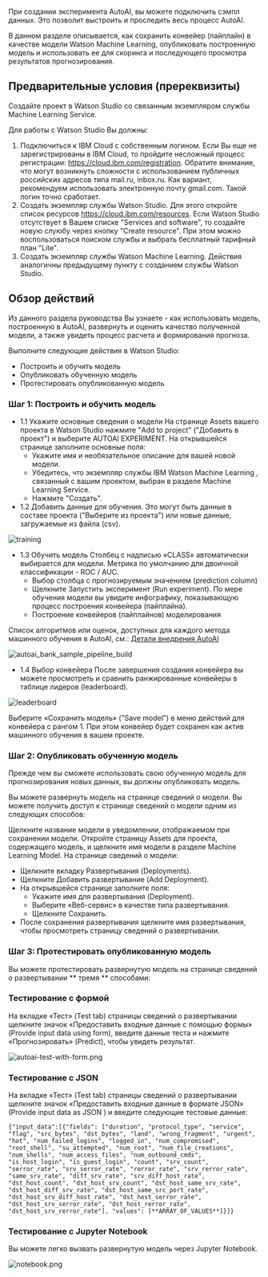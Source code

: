 При создании эксперимента AutoAI, вы можете подключить сэмпл данных. Это позволит выстроить и проследить весь процесс AutoAI.

В данном разделе описывается, как сохранить конвейер (пайплайн) в качестве модели Watson Machine Learning, опубликовать построенную модель и использовать ее для скоринга и последующего просмотра результатов прогнозирования.

## Предварительные условия (пререквизиты)
Создайте проект в Watson Studio со связанным экземпляром службы Machine Learning Service.

Для работы с Watson Studio Вы должны:
1. Подключиться к IBM Cloud с собственным логином. Если Вы еще не зарегистрированы в IBM Cloud, то пройдите несложный процесс регистрации: https://cloud.ibm.com/registration. Обратите внимание, что могут возникнуть сложности с использованием публичных российских адресов типа mail.ru, inbox.ru. Как вариант, рекомендуем использовать электронную почту gmail.com. Такой логин точно сработает.
2. Создать экземпляр службы Watson Studio. Для этого откройте список ресурсов https://cloud.ibm.com/resources. Если Watson Studio отсутствует в Вашем списке "Services and software", то создайте новую слуюбу через кнопку "Create resource". При этом можно воспользоваться поиском службы и выбрать бесплатный тарифный план "Lite".
3. Создать экземпляр службы Watson Machine Learning. Действия аналогичны предыдущему пункту с созданием службы Watson Studio.


## Обзор действий
Из данного раздела руководства Вы узнаете - как использовать модель, построенную в AutoAI, развернуть и оценить качество полученной модели, а также увидеть процесс расчета и формирования прогноза. 

Выполните следующие действия в Watson Studio:

* Построить и обучить модель
* Опубликовать обученную модель
* Протестировать опубликованную модель

### Шаг 1: Построить и обучить модель
* 1.1 Укажите основные сведения о модели
На странице Assets вашего проекта в Watson Studio нажмите "Add to project" ("Добавить в проект") и выберите AUTOAI EXPERIMENT.
На открывшейся странице заполните основные поля:
   - Укажите имя и необязательное описание для вашей новой модели.
   - Убедитесь, что экземпляр службы IBM Watson Machine Learning , связанный с вашим проектом, выбран в разделе Machine Learning Service.
   - Нажмите "Создать".
* 1.2 Добавить данные для обучения. Это могут быть данные в составе проекта ("Выберите из проекта") или новые данные, загружаемые из файла (csv).

![training](https://github.com/vperrinfr/network_intrusion/blob/master/images/autoai_bank_sample_data.png)

* 1.3 Обучить модель
Столбец с надписью «CLASS» автоматически выбирается для модели. Метрика по умолчанию для двоичной классификации - ROC / AUC.
  - Выбор столбца с прогнозируемым значением (prediction column)
  - Щелкните Запустить эксперимент (Run experiment). По мере обучения модели вы увидите инфографику, показывающую процесс построения конвейера (пайплайна).
  - Построение конвейеров (пайплайнов) моделирования

Список алгоритмов или оценок, доступных для каждого метода машинного обучения в AutoAI, см.: [Детали внедрения AutoAI](https://dataplatform.cloud.ibm.com/docs/content/wsj/analyze-data/autoai-details.html?audience=wdp)

![autoai_bank_sample_pipeline_build](https://github.com/vperrinfr/network_intrusion/blob/master/images/autoai_bank_sample_pipeline_build2.png)

* 1.4 Выбор конвейера
После завершения создания конвейера вы можете просмотреть и сравнить ранжированные конвейеры в таблице лидеров (leaderboard).

![leaderboard](https://github.com/vperrinfr/network_intrusion/blob/master/images/autoai_bank_sample_leaderboard2.png)

Выберите «Сохранить модель» ("Save model") в меню действий для конвейера с рангом 1. При этом конвейер будет сохранен как актив машинного обучения в вашем проекте.

### Шаг 2: Опубликовать обученную модель
Прежде чем вы сможете использовать свою обученную модель для прогнозирования новых данных, вы должны опубликовать модель.

Вы можете развернуть модель на странице сведений о модели. Вы можете получить доступ к странице сведений о модели одним из следующих способов:

Щелкните название модели в уведомлении, отображаемом при сохранении модели.
Откройте страницу Assets для проекта, содержащего модель, и щелкните имя модели в разделе Machine Learning Model.
На странице сведений о модели:

   - Щелкните вкладку Развертывания (Deployments).
   - Щелкните Добавить развертывание (Add Deployment).
   - На открывшейся странице заполните поля:
       - Укажите имя для развертывания (Deployment).
       - Выберите «Веб-сервис» в качестве типа развертывания.
       - Щелкните Сохранить.
   - После сохранения развертывания щелкните имя развертывания, чтобы просмотреть страницу сведений о развертывании.

### Шаг 3: Протестировать опубликованную модель
Вы можете протестировать развернутую модель на странице сведений о развертывании ** тремя ** способами:

### Тестирование с формой
На вкладке «Тест» (Test tab) страницы сведений о развертывании щелкните значок «Предоставить входные данные с помощью формы» (Provide input data using form), введите данные теста и нажмите «Прогнозировать» (Predict), чтобы увидеть результат.

![autoai-test-with-form.png](https://github.com/vperrinfr/network_intrusion/blob/master/images/autoai-test-with-form.png)

### Тестирование с JSON
На вкладке «Тест» (Test tab) страницы сведений о развертывании щелкните значок «Предоставить входные данные в формате JSON» (Provide input data as JSON ) и введите следующие тестовые данные:

```{"input_data":[{"fields": ["duration", "protocol_type", "service", "flag", "src_bytes", "dst_bytes", "land", "wrong_fragment", "urgent", "hot", "num_failed_logins", "logged_in", "num_compromised", "root_shell", "su_attempted", "num_root", "num_file_creations", "num_shells", "num_access_files", "num_outbound_cmds", "is_host_login", "is_guest_login", "count", "srv_count", "serror_rate", "srv_serror_rate", "rerror_rate", "srv_rerror_rate", "same_srv_rate", "diff_srv_rate", "srv_diff_host_rate", "dst_host_count", "dst_host_srv_count", "dst_host_same_srv_rate", "dst_host_diff_srv_rate", "dst_host_same_src_port_rate", "dst_host_srv_diff_host_rate", "dst_host_serror_rate", "dst_host_srv_serror_rate", "dst_host_rerror_rate", "dst_host_srv_rerror_rate"], "values": [**ARRAY_OF_VALUES**]}]}```

### Тестирование с Jupyter Notebook

Вы можете легко вызвать развернутую модель через Jupyter Notebook.

![notebook.png](https://github.com/vperrinfr/network_intrusion/blob/master/images/notebook.png)
